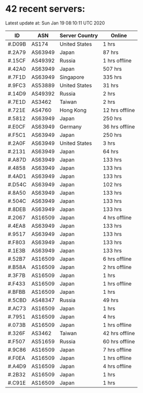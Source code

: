 # 42 recent servers:

Latest update at: Sun Jan 19 08:10:11 UTC 2020

| ID | ASN | Server Country | Online |
| -- | --- | -------------- | ------ |
| #.D09B | AS174 | United States | 1 hrs |
| #.2A79 | AS63949 | Japan | 87 hrs |
| #.15CF | AS49392 | Russia | 1 hrs offline |
| #.42A0 | AS63949 | Japan | 507 hrs |
| #.7F1D | AS63949 | Singapore | 335 hrs |
| #.9FC3 | AS53889 | United States | 31 hrs |
| #.14D9 | AS49392 | Russia | 2 hrs |
| #.7E1D | AS3462 | Taiwan | 2 hrs |
| #.721E | AS4760 | Hong Kong | 12 hrs offline |
| #.5812 | AS63949 | Japan | 250 hrs |
| #.E0CF | AS63949 | Germany | 36 hrs offline |
| #.F5C1 | AS63949 | Japan | 250 hrs |
| #.2A0F | AS63949 | United States | 3 hrs |
| #.2131 | AS63949 | Japan | 64 hrs |
| #.A87D | AS63949 | Japan | 133 hrs |
| #.4858 | AS63949 | Japan | 133 hrs |
| #.4AD1 | AS63949 | Japan | 133 hrs |
| #.D54C | AS63949 | Japan | 102 hrs |
| #.8A50 | AS63949 | Japan | 133 hrs |
| #.504C | AS63949 | Japan | 133 hrs |
| #.8DEB | AS63949 | Japan | 133 hrs |
| #.2067 | AS16509 | Japan | 4 hrs offline |
| #.4EA8 | AS63949 | Japan | 133 hrs |
| #.9517 | AS63949 | Japan | 133 hrs |
| #.F803 | AS63949 | Japan | 133 hrs |
| #.1E3B | AS63949 | Japan | 133 hrs |
| #.52B7 | AS16509 | Japan | 6 hrs offline |
| #.B58A | AS16509 | Japan | 2 hrs offline |
| #.3F7B | AS16509 | Japan | 1 hrs |
| #.F433 | AS16509 | Japan | 1 hrs offline |
| #.BFBB | AS16509 | Japan | 1 hrs |
| #.5CBD | AS48347 | Russia | 49 hrs |
| #.AC73 | AS16509 | Japan | 1 hrs |
| #.7951 | AS16509 | Japan | 4 hrs |
| #.073B | AS16509 | Japan | 1 hrs offline |
| #.326F | AS3462 | Taiwan | 42 hrs offline |
| #.F507 | AS51659 | Russia | 60 hrs offline |
| #.9C86 | AS16509 | Japan | 7 hrs offline |
| #.F0EA | AS16509 | Japan | 1 hrs offline |
| #.A4D9 | AS16509 | Japan | 4 hrs offline |
| #.2B32 | AS16509 | Japan | 1 hrs |
| #.C91E | AS16509 | Japan | 1 hrs |

